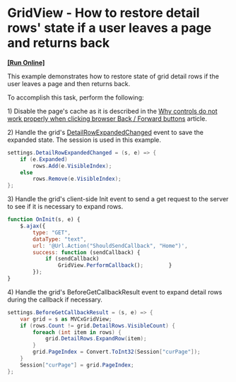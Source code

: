 # GridView - How to restore detail rows' state if a user leaves a page and returns back
<!-- run online -->
**[[Run Online]](https://codecentral.devexpress.com/e4840/)**
<!-- run online end -->


<p>This example demonstrates how to restore state of grid detail rows if the user leaves a page and then returns back.</p>
<p>To accomplish this task, perform the following:</p>
<p>1) Disable the page's cache as it is described in the <a href="https://www.devexpress.com/Support/Center/p/KA18692">Why controls do not work properly when clicking browser Back / Forward buttons</a> article.</p>
<p>2) Handle the grid's <a href="http://documentation.devexpress.com/#AspNet/DevExpressWebASPxGridViewASPxGridView_DetailRowExpandedChangedtopic">DetailRowExpandedChanged</a> event to save the expanded state. The session is used in this example.</p>


```cs
settings.DetailRowExpandedChanged = (s, e) => {
	if (e.Expanded)
		rows.Add(e.VisibleIndex);
	else
		rows.Remove(e.VisibleIndex);
};
```


<p>3) Handle the grid's client-side Init event to send a get request to the server to see if it is necessary to expand rows.</p>


```js
function OnInit(s, e) {    
	$.ajax({        
		type: "GET",        
		dataType: "text",        
		url: '@Url.Action("ShouldSendCallback", "Home")',        
		success: function (sendCallback) {            
			if (sendCallback)                
				GridView.PerformCallback();        }    
		});
}
```


<p>4) Handle the grid's BeforeGetCallbackResult event to expand detail rows during the callback if necessary.</p>


```cs
settings.BeforeGetCallbackResult = (s, e) => {     
	var grid = s as MVCxGridView;    
	if (rows.Count != grid.DetailRows.VisibleCount) {        
		foreach (int item in rows) {            
			grid.DetailRows.ExpandRow(item);                        
		}        
		grid.PageIndex = Convert.ToInt32(Session["curPage"]);    
	}    
	Session["curPage"] = grid.PageIndex;
};
```



<br/>


